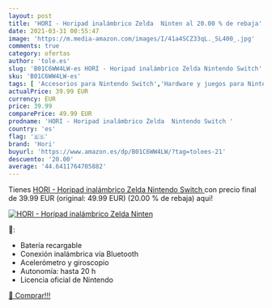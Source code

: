 ```yaml
---
layout: post
title: 'HORI - Horipad inalámbrico Zelda  Ninten al 20.00 % de rebaja'
date: 2021-03-31 00:55:47
image: 'https://m.media-amazon.com/images/I/41a4SCZ33qL._SL400_.jpg'
comments: true
category: ofertas
author: 'tole.es'
slug: 'B01C6WW4LW-es HORI - Horipad inalámbrico Zelda Nintendo Switch'
sku: 'B01C6WW4LW-es'
tags: [ 'Accesorios para Nintendo Switch','Hardware y juegos para Nintendo Switch','Mandos para Nintendo Switch','Videojuegos','hori','nintendo', ]
actualPrice: 39.99 EUR
currency: EUR
price: 39.99
comparePrice: 49.99 EUR
prodname: 'HORI - Horipad inalámbrico Zelda  Nintendo Switch '
country: 'es'
flag: '🇪🇸'
brand: 'Hori'
buyurl: 'https://www.amazon.es/dp/B01C6WW4LW/?tag=tolees-21'
descuento: '20.00'
average: '44.6411764705882'
---
```


Tienes [HORI - Horipad inalámbrico Zelda  Nintendo Switch ](https://www.amazon.es/dp/B01C6WW4LW/?tag=tolees-21) con precio final de  39.99 EUR (original: 49.99 EUR) (20.00 %  de rebaja) aqui!

[![HORI - Horipad inalámbrico Zelda  Ninten](https://m.media-amazon.com/images/I/41a4SCZ33qL._SL400_.jpg)](https://www.amazon.es/dp/B01C6WW4LW/?tag=tolees-21)

🔎:

- Batería recargable
- Conexión inalámbrica vía Bluetooth
- Acelerómetro y giroscopio
- Autonomía: hasta 20 h
- Licencia oficial de Nintendo

[🛒 Comprar!!!](https://www.amazon.es/dp/B01C6WW4LW/?tag=tolees-21)

